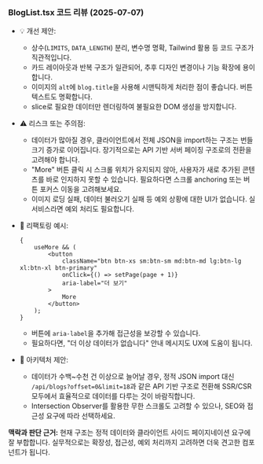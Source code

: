### BlogList.tsx 코드 리뷰 (2025-07-07)

- 💡 개선 제안:
    - 상수(`LIMITS`, `DATA_LENGTH`) 분리, 변수명 명확, Tailwind 활용 등 코드 구조가 직관적입니다.
    - 카드 레이아웃과 반복 구조가 일관되어, 추후 디자인 변경이나 기능 확장에 용이합니다.
    - 이미지의 `alt`에 `blog.title`을 사용해 시맨틱하게 처리한 점이 좋습니다. 버튼 텍스트도 명확합니다.
    - slice로 필요한 데이터만 렌더링하여 불필요한 DOM 생성을 방지합니다.

- ⚠️ 리스크 또는 주의점:
    - 데이터가 많아질 경우, 클라이언트에서 전체 JSON을 import하는 구조는 번들 크기 증가로 이어집니다. 장기적으로는 API 기반 서버 페이징 구조로의 전환을 고려해야 합니다.
    - "More" 버튼 클릭 시 스크롤 위치가 유지되지 않아, 사용자가 새로 추가된 콘텐츠를 바로 인지하지 못할 수 있습니다. 필요하다면 스크롤 anchoring 또는 버튼 포커스 이동을 고려해보세요.
    - 이미지 로딩 실패, 데이터 불러오기 실패 등 예외 상황에 대한 UI가 없습니다. 실서비스라면 예외 처리도 필요합니다.

- 🔧 리팩토링 예시:

    ```tsx
    {
        useMore && (
            <button
                className="btn btn-xs sm:btn-sm md:btn-md lg:btn-lg xl:btn-xl btn-primary"
                onClick={() => setPage(page + 1)}
                aria-label="더 보기"
            >
                More
            </button>
        );
    }
    ```

    - 버튼에 `aria-label`을 추가해 접근성을 보강할 수 있습니다.
    - 필요하다면, "더 이상 데이터가 없습니다" 안내 메시지도 UX에 도움이 됩니다.

- 🧩 아키텍처 제안:
    - 데이터가 수백~수천 건 이상으로 늘어날 경우, 정적 JSON import 대신 `/api/blogs?offset=0&limit=18`과 같은 API 기반 구조로 전환해 SSR/CSR 모두에서 효율적으로 데이터를 다루는 것이 바람직합니다.
    - Intersection Observer를 활용한 무한 스크롤도 고려할 수 있으나, SEO와 접근성 요구에 따라 선택하세요.

**맥락과 판단 근거:**
현재 구조는 정적 데이터와 클라이언트 사이드 페이지네이션 요구에 잘 부합합니다. 실무적으로는 확장성, 접근성, 예외 처리까지 고려하면 더욱 견고한 컴포넌트가 됩니다.
